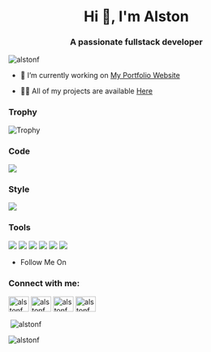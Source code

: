 <h1 align="center">Hi 👋, I'm Alston</h1>
<h3 align="center">A passionate fullstack developer</h3>

<p align="left"> <img src="https://komarev.com/ghpvc/?username=alstonf&label=Profile%20views&color=0e75b6&style=flat" alt="alstonf" /> </p>

- 🔭 I’m currently working on [My Portfolio Website](https://github.com/alstonf/alstonf)

- 👨‍💻 All of my projects are available [Here](https://alstonf.github.io)

### Trophy

![Trophy](https://github-profile-trophy.vercel.app/?username=alstonf&theme=discord)

### Code

[![](https://img.shields.io/badge/JavaScript-F7DF1E?style=for-the-badge&logo=JavaScript&logoColor=black)](https://developer.mozilla.org/en-US/docs/Web/JavaScript)

### Style

[![](https://img.shields.io/badge/CSS-1572B6?style=for-the-badge&logo=css3&logoColor=white)](https://developer.mozilla.org/en-US/docs/Web/CSS/Reference)

### Tools

[![](https://img.shields.io/badge/GitHub-181717?style=for-the-badge&logo=GitHub&logoColor=white)](https://github.com/)
[![](https://img.shields.io/badge/GitLab-330F63?style=for-the-badge&logo=GitLab&logoColor=white)](https://about.gitlab.com/)
[![](https://img.shields.io/badge/Bitbucket-0052CC?style=for-the-badge&logo=Bitbucket&logoColor=white)](https://bitbucket.org/)
[![](https://img.shields.io/badge/Vercel-000000?style=for-the-badge&logo=Vercel&logoColor=white)](https://vercel.com/)
[![](https://img.shields.io/badge/Netlify-00C7B7?style=for-the-badge&logo=netlify&logoColor=white)](https://www.netlify.com/)
[![](https://img.shields.io/badge/Figma-F24E1E?style=for-the-badge&logo=Figma&logoColor=white)](https://www.figma.com/)

- Follow Me On

<h3 align="left">Connect with me:</h3>
<p align="left">
<a href="https://dev.to/alstonf" target="blank"><img align="center" src="https://cdn.jsdelivr.net/npm/simple-icons@3.0.1/icons/dev-dot-to.svg" alt = "alstonf" height="30" width="40" /></a>
<a href="https://twitter.com/alstonf" target="blank"><img align="center" src="https://cdn.jsdelivr.net/npm/simple-icons@3.0.1/icons/twitter.svg" alt="alstonf" height="30" width="40" /></a>
<a href="https://linkedin.com/in/alstonf" target="blank"><img align="center" src="https://cdn.jsdelivr.net/npm/simple-icons@3.0.1/icons/linkedin.svg" alt="alstonf" height="30" width="40" /></a>
<a href="https://instagram.com/alstonf" target="blank"><img align="center" src="https://cdn.jsdelivr.net/npm/simple-icons@3.0.1/icons/instagram.svg" alt="alstonf" height="30" width="40" /></a>
</p>

<p>&nbsp;<img align="center" src="https://github-readme-stats.vercel.app/api?username=alstonf&show_icons=true&locale=en" alt="alstonf" /></p>

<p><img align="center" src="https://github-readme-streak-stats.herokuapp.com/?user=alstonf&" alt="alstonf" /></p>
